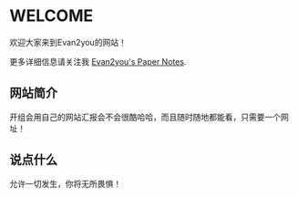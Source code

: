 # WELCOME
 
 欢迎大家来到Evan2you的网站！

更多详细信息请关注我 [Evan2you's Paper Notes](https://evan2you.github.io/).

## 网站简介

开组会用自己的网站汇报会不会很酷哈哈，而且随时随地都能看，只需要一个网址！

## 说点什么

允许一切发生，你将无所畏惧！